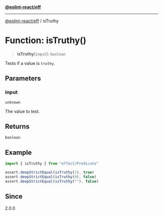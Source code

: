 [**@eslint-react/eff**](../README.md)

***

[@eslint-react/eff](../README.md) / isTruthy

# Function: isTruthy()

> **isTruthy**(`input`): `boolean`

Tests if a value is `truthy`.

## Parameters

### input

`unknown`

The value to test.

## Returns

`boolean`

## Example

```ts
import { isTruthy } from "effect/Predicate"

assert.deepStrictEqual(isTruthy(1), true)
assert.deepStrictEqual(isTruthy(0), false)
assert.deepStrictEqual(isTruthy(""), false)
```

## Since

2.0.0
